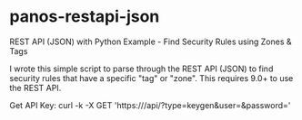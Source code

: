 # panos-restapi-json
REST API (JSON) with Python Example - Find Security Rules using Zones &amp; Tags

I wrote this simple script to parse through the REST API (JSON) to find security rules that have a specific "tag" or "zone".
This requires 9.0+ to use the REST API.

Get API Key:
curl -k -X GET 'https://<firewall>/api/?type=keygen&user=<username>&password=<password>'
